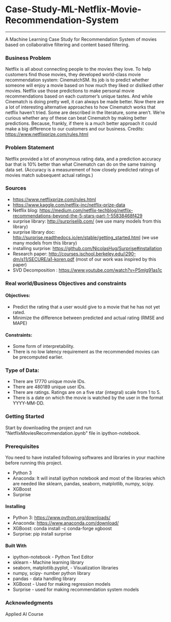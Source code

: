 # Case-Study-ML-Netflix-Movie-Recommendation-System
---
A Machine Learning Case Study for Recommendation System of movies based on collaborative filtering and content based filtering.

### Business Problem 
Netflix is all about connecting people to the movies they love. To help customers find those movies, they developed world-class movie recommendation system: CinematchSM. Its job is to predict whether someone will enjoy a movie based on how much they liked or disliked other movies. Netflix use those predictions to make personal movie recommendations based on each customer’s unique tastes. And while Cinematch is doing pretty well, it can always be made better. Now there are a lot of interesting alternative approaches to how Cinematch works that netflix haven’t tried. Some are described in the literature, some aren’t. We’re curious whether any of these can beat Cinematch by making better predictions. Because, frankly, if there is a much better approach it could make a big difference to our customers and our business. Credits: https://www.netflixprize.com/rules.html

### Problem Statement 
Netflix provided a lot of anonymous rating data, and a prediction accuracy bar that is 10% better than what Cinematch can do on the same training data set. (Accuracy is a measurement of how closely predicted ratings of movies match subsequent actual ratings.)

### Sources 
* https://www.netflixprize.com/rules.html
* https://www.kaggle.com/netflix-inc/netflix-prize-data
* Netflix blog: https://medium.com/netflix-techblog/netflix-recommendations-beyond-the-5-stars-part-1-55838468f429
* surprise library: http://surpriselib.com/ (we use many models from this library)
* surprise library doc: http://surprise.readthedocs.io/en/stable/getting_started.html (we use many models from this library)
* installing surprise: https://github.com/NicolasHug/Surprise#installation
* Research paper: http://courses.ischool.berkeley.edu/i290-dm/s11/SECURE/a1-koren.pdf (most of our work was inspired by this paper)
* SVD Decomposition : https://www.youtube.com/watch?v=P5mlg91as1c
### Real world/Business Objectives and constraints 
#### Objectives:
* Predict the rating that a user would give to a movie that he has not yet rated.
* Minimize the difference between predicted and actual rating (RMSE and MAPE) 
#### Constraints:
* Some form of interpretability.
* There is no low latency requirement as the recommended movies can be precomputed earlier.
### Type of Data:
* There are 17770 unique movie IDs.
* There are 480189 unique user IDs.
* There are ratings. Ratings are on a five star (integral) scale from 1 to 5.
* There is a date on which the movie is watched by the user in the format YYYY-MM-DD.
### Getting Started
Start by downloading the project and run "NetflixMoviesRecommendation.ipynb" file in ipython-notebook.

### Prerequisites
You need to have installed following softwares and libraries in your machine before running this project.

* Python 3
* Anaconda: It will install ipython notebook and most of the libraries which are needed like sklearn, pandas, seaborn, matplotlib, numpy, scipy.
* XGBoost
* Surprise
#### Installing
* Python 3: https://www.python.org/downloads/
* Anaconda: https://www.anaconda.com/download/
* XGBoost: conda install -c conda-forge xgboost
* Surprise: pip install surprise
#### Built With
* ipython-notebook - Python Text Editor
* sklearn - Machine learning library
* seaborn, matplotlib.pyplot, - Visualization libraries
* numpy, scipy- number python library
* pandas - data handling library
* XGBoost - Used for making regression models
* Surprise - used for making recommendation system models
### Acknowledgments
Applied AI Course
